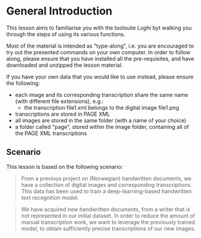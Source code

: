 # General Introduction

This lesson aims to familiarise you with the toolsuite _Loghi_ byt walking you through the steps of using its various functions. 

Most of the material is intended as "type-along", i.e. you are encouraged to try out the presented commands on your own computer. In order to follow along, please ensure that you have installed all the pre-requisites, and have downloaded and unzipped the lesson material. 

If you have your own data that you would like to use instead, please ensure the following:
- each image and its corresponding transcription share the same name (with different file extensions), e.g.:
  - the transcription file1.xml belongs to the digital image file1.png 
- transcriptions are stored in PAGE XML
- all images are stored in the same folder (with a name of your choice)
- a folder called "page", stored within the image folder, containing all of the PAGE XML transcriptions

## Scenario
This lesson is based on the following scenario: 

> From a previous project on (Norwegian) handwritten documents, we have a collection of digital images and corresponding transcriptions. This data has been used to train a deep-learning-based handwritten text recognition model. 

> We have acquired new handwritten documents, from a writer that is not represented in our initial dataset. In order to reduce the amount of manual transcription work, we want to leverage the previously trained model, to obtain sufficiently precise transcriptions of our new images. 

